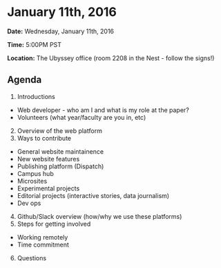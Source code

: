 # January 11th, 2016

**Date:** Wednesday, January 11th, 2016

**Time:** 5:00PM PST

**Location:** The Ubyssey office (room 2208 in the Nest - follow the signs!)

## Agenda

1. Introductions
 * Web developer - who am I and what is my role at the paper?
 * Volunteers (what year/faculty are you in, etc)
2. Overview of the web platform
3. Ways to contribute
 * General website maintainence
 * New website features
 * Publishing platform (Dispatch)
 * Campus hub
 * Microsites
 * Experimental projects
 * Editorial projects (interactive stories, data journalism)
 * Dev ops
4. Github/Slack overview (how/why we use these platforms)
5. Steps for getting involved
 * Working remotely
 * Time commitment
6. Questions
 
